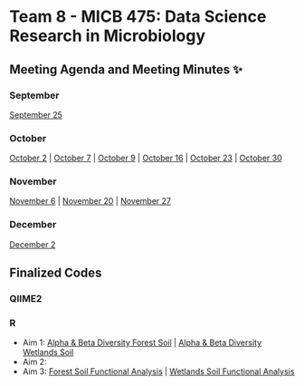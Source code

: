 # Team 8 - MICB 475: Data Science Research in Microbiology

## Meeting Agenda and Meeting Minutes ✨ ## 
### September
[September 25](/Meeting_minutes/Sept_25.md)
### October
[October 2](/Meeting_minutes/Oct_2.md) | [October 7](/Meeting_minutes/Oct_7.md) | [October 9](/Meeting_minutes/Oct_9.md) | [October 16](/Meeting_minutes/Oct_16.md) | [October 23](/Meeting_minutes/Oct_23.md) | [October 30](/Meeting_minutes/Oct_30.md)
### November
[November 6](/Meeting_minutes/Nov_6.md) | [November 20](/Meeting_minutes/Nov_20.md) | [November 27](/Meeting_minutes/Nov_27.md)
### December
[December 2](/Meeting_minutes/Dec_2.md)

## Finalized Codes ##
### QIIME2

### R
* Aim 1: [Alpha & Beta Diversity Forest Soil](/R/Aim1_Diversity_Analysis/soil_alpha.R) | [Alpha & Beta Diversity Wetlands Soil](/R/Aim1_Diversity_Analysis/wetlands_alpha.R) 
* Aim 2:
* Aim 3: [Forest Soil Functional Analysis](/R/Aim3_Functional_Analysis/soil_functional.R) | [Wetlands Soil Functional Analysis](/R/Aim3_Functional_Analysis/wetlands_functional.R)
